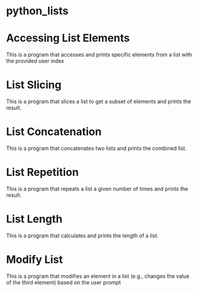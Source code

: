 # python_lists

# Accessing List Elements

This is a program that accesses and prints specific elements from a list with the provided user index

# List Slicing

This is a program that slices a list to get a subset of elements and prints the result.

# List Concatenation

This is a program that concatenates two lists and prints the combined list.

# List Repetition

This is a program that repeats a list a given number of times and prints the result.

# List Length

This is a program that calculates and prints the length of a list.

# Modify List

This is a program that modifies an element in a list (e.g., changes the value of the third element) based on the user prompt
